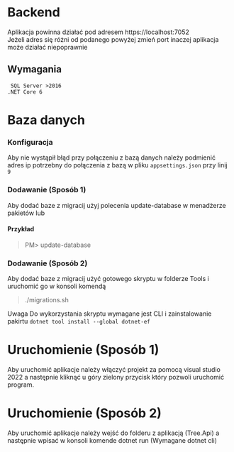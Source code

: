 # Backend
Aplikacja powinna działać pod adresem https://localhost:7052
<br/>
Jeżeli adres się różni od podanego powyżej zmień port inaczej aplikacja może działać niepoprawnie
## Wymagania
`` SQL Server >2016``
<br />
``.NET Core 6``
# Baza danych
### Konfiguracja
Aby nie wystąpił błąd przy połączeniu z bazą danych należy podmienić adres ip potrzebny do połączenia z bazą w pliku ``appsettings.json`` przy linij ``9``
### Dodawanie (Sposób 1)
Aby dodać baze z migracij użyj polecenia update-database w menadżerze pakietów lub 
#### Przykład
> PM> update-database

### Dodawanie (Sposób 2)
Aby dodać baze z migracij użyć gotowego skryptu w folderze Tools i uruchomić go w konsoli komendą
> ./migrations.sh

Uwaga
Do wykorzystania skryptu wymagane jest CLI i zainstalowanie pakirtu `dotnet tool install --global dotnet-ef`

# Uruchomienie (Sposób 1)
Aby uruchomić aplikacje należy włączyć projekt za pomocą visual studio 2022 a następnie kliknąć u góry zielony przycisk który pozwoli uruchomić program.
# Uruchomienie (Sposób 2)
Aby uruchomić aplikacje należy wejść do folderu z aplikacją (Tree.Api) a następnie wpisać w konsoli komende dotnet run (Wymagane dotnet cli)


